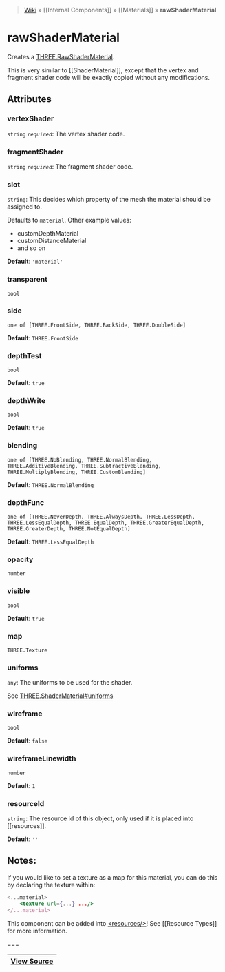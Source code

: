 > [Wiki](Home) » [[Internal Components]] » [[Materials]] » **rawShaderMaterial**

# rawShaderMaterial

Creates a [THREE.RawShaderMaterial](http://threejs.org/docs/#Reference/Materials/RawShaderMaterial).

This is very similar to [[ShaderMaterial]], except that
the vertex and fragment shader code will be exactly copied without any modifications.

## Attributes

### vertexShader
``` string ``` *``` required ```*: The vertex shader code.

### fragmentShader
``` string ``` *``` required ```*: The fragment shader code.

### slot
``` string ```: This decides which property of the mesh the material should be assigned to.

Defaults to `material`. Other example values:
- customDepthMaterial
- customDistanceMaterial
- and so on

**Default**: `'material'`

### transparent
``` bool ```

### side
``` one of [THREE.FrontSide, THREE.BackSide, THREE.DoubleSide] ```

**Default**: `THREE.FrontSide`

### depthTest
``` bool ```

**Default**: `true`

### depthWrite
``` bool ```

**Default**: `true`

### blending
``` one of [THREE.NoBlending, THREE.NormalBlending, THREE.AdditiveBlending, THREE.SubtractiveBlending, THREE.MultiplyBlending, THREE.CustomBlending] ```

**Default**: `THREE.NormalBlending`

### depthFunc
``` one of [THREE.NeverDepth, THREE.AlwaysDepth, THREE.LessDepth, THREE.LessEqualDepth, THREE.EqualDepth, THREE.GreaterEqualDepth, THREE.GreaterDepth, THREE.NotEqualDepth] ```

**Default**: `THREE.LessEqualDepth`

### opacity
``` number ```

### visible
``` bool ```

**Default**: `true`

### map
``` THREE.Texture ```

### uniforms
``` any ```: The uniforms to be used for the shader.

See [THREE.ShaderMaterial#uniforms](http://threejs.org/docs/#Reference/Materials/ShaderMaterial.uniforms)

### wireframe
``` bool ```

**Default**: `false`

### wireframeLinewidth
``` number ```

**Default**: `1`

### resourceId
``` string ```: The resource id of this object, only used if it is placed into [[resources]].

**Default**: `''`

## Notes:

If you would like to set a texture as a map for this material, 
you can do this by declaring the texture within:

```jsx
<...material>
    <texture url={...} .../>
</...material>
```

This component can be added into [&lt;resources/&gt;](resources)! See [[Resource Types]] for more information.

===

|**[View Source](../blob/master/src/lib/descriptors/Material/RawShaderMaterialDescriptor.js)**|
 ---|
